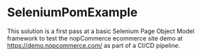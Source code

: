 # SeleniumPomExample


This solution is a first pass at a basic Selenium Page Object Model framework to test the nopCommerce ecommerce site demo at   https://demo.nopcommerce.com/ as part of a CI/CD pipeline.



